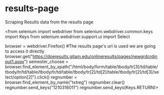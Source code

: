 # results-page
Scraping Results data from the results page 



<from selenium import webdriver
from selenium.webdriver.common.keys import Keys
from selenium.webdriver.support.ui import Select

browser = webdriver.Firefox()
#The results page's url is used we are going to access it directly
browser.get("https://doeresults.gitam.edu/onlineresults/pages/newgrdcrdinput1.aspx")
semester_choose = browser.find_element_by_xpath("/html/body/form/table/tbody/tr[3]/td/table/tbody/tr/td/table/tbody/tr/td/table/tbody/tr[2]/td[2]/table/tbody/tr[2]/td[3]/select/option[2]").click()
regnumber = browser.find_element_by_name("txtreg")
regnumber.clear()
regnumber.send_keys("1210316011")
regnumber.send_keys(Keys.RETURN)> 


